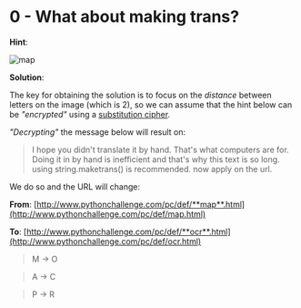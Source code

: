 # 0 - What about making trans?

**Hint**:

![map](http://www.pythonchallenge.com/pc/def/map.jpg)

**Solution**:

The key for obtaining the solution is to focus on the _distance_ between letters on the image (which is 2), so we can assume
that the hint below can be _"encrypted"_ using a [substitution cipher](https://en.wikipedia.org/wiki/Substitution_cipher).

_"Decrypting"_ the message below will result on:

> I hope you didn't translate it by hand. That's what computers are for. Doing it in by hand is inefficient and that's why this text is so long. using string.maketrans() is recommended. now apply on the url.

We do so and the URL will change:
    
**From**: [http://www.pythonchallenge.com/pc/def/**map**.html](http://www.pythonchallenge.com/pc/def/map.html)

**To**: [http://www.pythonchallenge.com/pc/def/**ocr**.html](http://www.pythonchallenge.com/pc/def/ocr.html)

> M -> O

> A -> C

> P -> R
